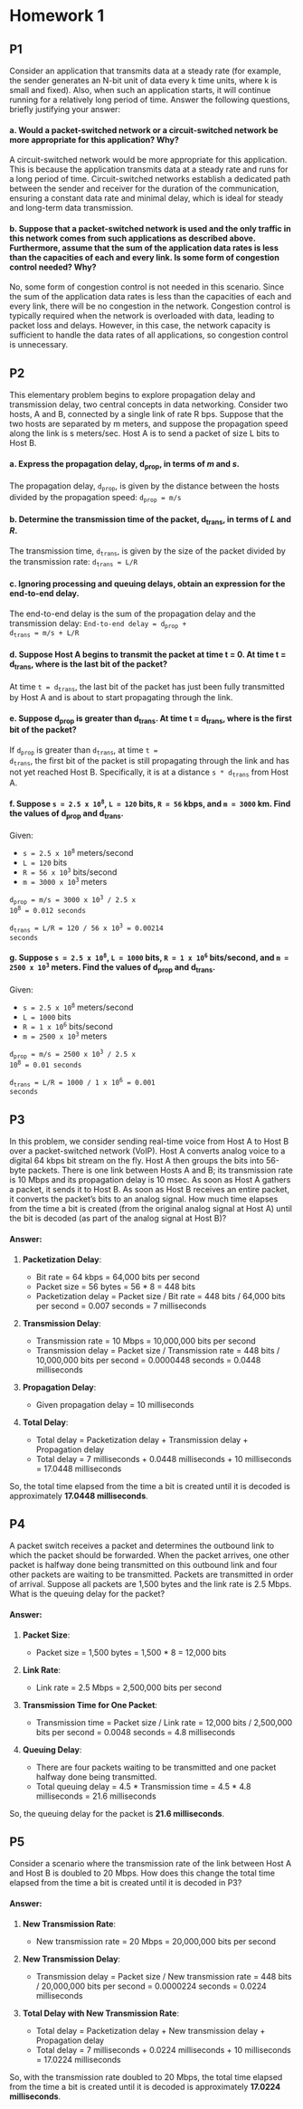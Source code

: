 # Homework 1

## P1
Consider an application that transmits data at a steady rate (for example, the sender generates an N-bit unit of data every k time units, where k is small and fixed). Also, when such an application starts, it will continue running for a relatively long period of time. Answer the following questions, briefly justifying your answer:

#### a. Would a packet-switched network or a circuit-switched network be more appropriate for this application? Why?

A circuit-switched network would be more appropriate for this application. This is because the application transmits data at a steady rate and runs for a long period of time. Circuit-switched networks establish a dedicated path between the sender and receiver for the duration of the communication, ensuring a constant data rate and minimal delay, which is ideal for steady and long-term data transmission.

#### b. Suppose that a packet-switched network is used and the only traffic in this network comes from such applications as described above. Furthermore, assume that the sum of the application data rates is less than the capacities of each and every link. Is some form of congestion control needed? Why? 
 
No, some form of congestion control is not needed in this scenario. Since the sum of the application data rates is less than the capacities of each and every link, there will be no congestion in the network. Congestion control is typically required when the network is overloaded with data, leading to packet loss and delays. However, in this case, the network capacity is sufficient to handle the data rates of all applications, so congestion control is unnecessary.

## P2
This elementary problem begins to explore propagation delay and transmission delay,
two central concepts in data networking. Consider two hosts, A and B, connected by a single link of
rate R bps. Suppose that the two hosts are separated by m meters, and suppose the propagation speed
along the link is s meters/sec. Host A is to send a packet of size L bits to Host B.

#### a. Express the propagation delay, d<sub>prop</sub>, in terms of *m* and *s*. 

The propagation delay, <code>d<sub>prop</sub></code>, is given by the distance between the hosts divided by the propagation speed:
<code>d<sub>prop</sub> = m/s</code>

#### b. Determine the transmission time of the packet, d<sub>trans</sub>, in terms of *L* and *R*.

The transmission time, <code>d<sub>trans</sub></code>, is given by the size of the packet divided by the transmission rate:
<code>d<sub>trans</sub> = L/R</code>

#### c. Ignoring processing and queuing delays, obtain an expression for the end-to-end delay.

The end-to-end delay is the sum of the propagation delay and the transmission delay:
<code>End-to-end delay = d<sub>prop</sub> + d<sub>trans</sub> = m/s + L/R</code>

#### d. Suppose Host A begins to transmit the packet at time t = 0. At time t = d<sub>trans</sub>, where is the last bit of the packet?

At time <code>t = d<sub>trans</sub></code>, the last bit of the packet has just been fully transmitted by Host A and is about to start propagating through the link.

#### e. Suppose d<sub>prop</sub> is greater than d<sub>trans</sub>. At time t = d<sub>trans</sub>, where is the first bit of the packet?

If <code>d<sub>prop</sub></code> is greater than <code>d<sub>trans</sub></code>, at time <code>t = d<sub>trans</sub></code>, the first bit of the packet is still propagating through the link and has not yet reached Host B. Specifically, it is at a distance <code>s * d<sub>trans</sub></code> from Host A.

#### f. Suppose <code>s = 2.5 x 10<sup>8</sup></code>, <code>L = 120</code> bits, <code>R = 56</code> kbps, and <code>m = 3000</code> km. Find the values of d<sub>prop</sub> and d<sub>trans</sub>.

Given:
- <code>s = 2.5 x 10<sup>8</sup></code> meters/second
- <code>L = 120</code> bits
- <code>R = 56 x 10<sup>3</sup></code> bits/second
- <code>m = 3000 x 10<sup>3</sup></code> meters

<code>d<sub>prop</sub> = m/s = 3000 x 10<sup>3</sup> / 2.5 x 10<sup>8</sup> = 0.012 seconds</code>

<code>d<sub>trans</sub> = L/R = 120 / 56 x 10<sup>3</sup> = 0.00214 seconds</code>

#### g. Suppose <code>s = 2.5 x 10<sup>8</sup></code>, <code>L = 1000</code> bits, <code>R = 1 x 10<sup>6</sup></code> bits/second, and <code>m = 2500 x 10<sup>3</sup></code> meters. Find the values of d<sub>prop</sub> and d<sub>trans</sub>.

Given:
- <code>s = 2.5 x 10<sup>8</sup></code> meters/second
- <code>L = 1000</code> bits
- <code>R = 1 x 10<sup>6</sup></code> bits/second
- <code>m = 2500 x 10<sup>3</sup></code> meters

<code>d<sub>prop</sub> = m/s = 2500 x 10<sup>3</sup> / 2.5 x 10<sup>8</sup> = 0.01 seconds</code>

<code>d<sub>trans</sub> = L/R = 1000 / 1 x 10<sup>6</sup> = 0.001 seconds</code>

## P3
In this problem, we consider sending real-time voice from Host A to Host B over a packet-switched network (VoIP). Host A converts analog voice to a digital 64 kbps bit stream on the fly. Host A then groups the bits into 56-byte packets. There is one link between Hosts A and B; its transmission rate is 10 Mbps and its propagation delay is 10 msec. As soon as Host A gathers a packet, it sends it to Host B. As soon as Host B receives an entire packet, it converts the packet’s bits to an
analog signal. How much time elapses from the time a bit is created (from the original analog signal at Host A) until the bit is decoded (as part of the analog signal at Host B)?

#### Answer:
1. **Packetization Delay**: 
   - Bit rate = 64 kbps = 64,000 bits per second
   - Packet size = 56 bytes = 56 * 8 = 448 bits
   - Packetization delay = Packet size / Bit rate = 448 bits / 64,000 bits per second = 0.007 seconds = 7 milliseconds

2. **Transmission Delay**:
   - Transmission rate = 10 Mbps = 10,000,000 bits per second
   - Transmission delay = Packet size / Transmission rate = 448 bits / 10,000,000 bits per second = 0.0000448 seconds = 0.0448 milliseconds

3. **Propagation Delay**:
   - Given propagation delay = 10 milliseconds

4. **Total Delay**:
   - Total delay = Packetization delay + Transmission delay + Propagation delay
   - Total delay = 7 milliseconds + 0.0448 milliseconds + 10 milliseconds = 17.0448 milliseconds

So, the total time elapsed from the time a bit is created until it is decoded is approximately **17.0448 milliseconds**.

## P4
A packet switch receives a packet and determines the outbound link to which the packet should be forwarded. When the packet arrives, one other packet is halfway done being transmitted on this outbound link and four other packets are waiting to be transmitted. Packets are transmitted in order of arrival. Suppose all packets are 1,500 bytes and the link rate is 2.5 Mbps. What is the queuing delay for the packet?

#### Answer:
1. **Packet Size**:
   - Packet size = 1,500 bytes = 1,500 * 8 = 12,000 bits

2. **Link Rate**:
   - Link rate = 2.5 Mbps = 2,500,000 bits per second

3. **Transmission Time for One Packet**:
   - Transmission time = Packet size / Link rate = 12,000 bits / 2,500,000 bits per second = 0.0048 seconds = 4.8 milliseconds

4. **Queuing Delay**:
   - There are four packets waiting to be transmitted and one packet halfway done being transmitted.
   - Total queuing delay = 4.5 * Transmission time = 4.5 * 4.8 milliseconds = 21.6 milliseconds

So, the queuing delay for the packet is **21.6 milliseconds**.

## P5
Consider a scenario where the transmission rate of the link between Host A and Host B is doubled to 20 Mbps. How does this change the total time elapsed from the time a bit is created until it is decoded in P3?

#### Answer:
1. **New Transmission Rate**:
   - New transmission rate = 20 Mbps = 20,000,000 bits per second

2. **New Transmission Delay**:
   - Transmission delay = Packet size / New transmission rate = 448 bits / 20,000,000 bits per second = 0.0000224 seconds = 0.0224 milliseconds

3. **Total Delay with New Transmission Rate**:
   - Total delay = Packetization delay + New transmission delay + Propagation delay
   - Total delay = 7 milliseconds + 0.0224 milliseconds + 10 milliseconds = 17.0224 milliseconds

So, with the transmission rate doubled to 20 Mbps, the total time elapsed from the time a bit is created until it is decoded is approximately **17.0224 milliseconds**.
